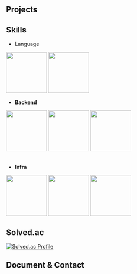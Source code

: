 ## Projects


## Skills
* Language
<div>
  <img width="110" src="https://github.com/user-attachments/assets/99180ff4-420d-44c2-a30c-ea5a1a58fff6">
  <img width="110" src="https://github.com/user-attachments/assets/2f7007a7-58f2-4792-843e-d39ff3fecbe8">
</div>

* <b>Backend</b>
<div>
  <img width="110" src="https://github.com/user-attachments/assets/93107233-fc03-415a-836e-ecec5d654bea">
  <img width="110" src="https://github.com/user-attachments/assets/037106db-8cd5-4bf0-97d8-88632b5a19b2">
  <img width="110" src="https://github.com/user-attachments/assets/f16854e7-d35f-422b-a427-a48fa42a75b5">
</div>

</br>

* <b>Infra</b>
<div>
  <img width="110" src="https://github.com/user-attachments/assets/c8bd4ba1-7b3c-49dd-be2a-370eb6e28d02">
  <img width="110" src="https://github.com/user-attachments/assets/47b0cff2-544c-46a1-bce1-c651a940be83">
  <img width="110" src="https://github.com/user-attachments/assets/20259e9c-8c7d-4327-a1f5-158ac43d63ff">
</div>

## Solved.ac
[![Solved.ac Profile](http://mazassumnida.wtf/api/v2/generate_badge?boj=pipie)](https://solved.ac/pipie/)

## Document & Contact
